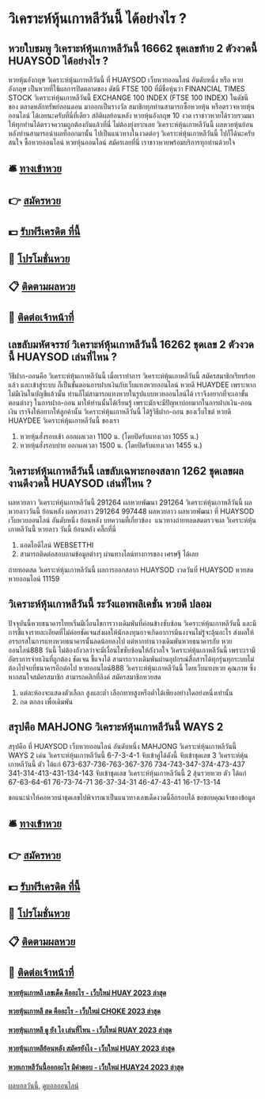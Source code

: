# วิเคราะห์หุ้นเกาหลีวันนี้ ได้อย่างไร ?
## หวยใบชมพู วิเคราะห์หุ้นเกาหลีวันนี้ 16662 ชุดเลขท้าย 2 ตัวงวดนี้ HUAYSOD ได้อย่างไร ?
หวยหุ้นอังกฤษ วิเคราะห์หุ้นเกาหลีวันนี้ ที่ HUAYSOD เว็บหวยออนไลน์ อันดับหนึ่ง หรือ หวยอังกฤษ เป็นหวยที่ใช้ผลการปิดตลาดของ ดัชนี FTSE 100 ที่มีชื่อหุ้นว่า FINANCIAL TIMES STOCK วิเคราะห์หุ้นเกาหลีวันนี้ EXCHANGE 100 INDEX (FTSE 100 INDEX) ในดัชนีของ ตลาดหลักทรัพย์ลอนดอน มาออกเป็นรางวัล สมาชิกทุกท่านสามารถซื้อหวยหุ้น หรือตรวจหวยหุ้นออนไลน์ ได้เลยนะครับที่นี่ที่เดียว
สถิติผลย้อนหลัง หวยหุ้นอังกฤษ 10 งวด เราชาวหวยได้รวบรวมมาให้ทุกท่านได้ตรวจความถูกต้องกันแล้วที่นี่ ไม่ต้องยุ่งยากเลย วิเคราะห์หุ้นเกาหลีวันนี้ ผลหวยหุ้นย้อนหลังท่านสามารถนำผลที่ออกมานั้น ไปเป็นแนวทางในงวดต่อๆ วิเคราะห์หุ้นเกาหลีวันนี้ ไปก็ได้นะครับสนใจ ซื้อหวยออนไลน์ หวยหุ้นออนไลน์ สมัครเลยที่นี่ เราชาวหวยพร้อมบริการทุกท่านด้วยใจ

## 🛎 [ทางเข้าหวย](https://bit.ly/3BG5bNw)
## 👉 [สมัครหวย](https://bit.ly/3BG5bNw)
## 💵 [รับฟรีเครดิต ที่นี้](https://bit.ly/3C3mvgS)
## 👑 [โปรโมชั่นหวย](https://bit.ly/3C3mvgS)
## 📋 [ติดตามผลหวย](https://bit.ly/3C3mvgS)
## 📱 [ติดต่อเจ้าหน้าที่](https://bit.ly/3C3mvgS)

## เลขลับมหัศจรรย์ วิเคราะห์หุ้นเกาหลีวันนี้ 16262 ชุดเลข 2 ตัวงวดนี้ HUAYSOD เล่นที่ไหน ?
วิธีฝาก-ถอนคือ วิเคราะห์หุ้นเกาหลีวันนี้ เมื่อเราทำการ วิเคราะห์หุ้นเกาหลีวันนี้ สมัครสมาชิกเรียบร้อยแล้ว และเข้าสู่ระบบ ก็เป็นขั้นตอนการฝากเงินกับเว็บแทงหวยออนไลน์ หวยดี HUAYDEE เพราะหากไม่มีเงินในบัญชีแล้วนั้น ท่านก็ไม่สามารถแทงหวยในรูปแบบหวยออนไลน์ได้ เราจึงอยากที่จะเอาขั้นตอนต่างๆ ในการฝาก-ถอน มาให้ท่านนั้นได้เรียนรู้ เพราะมักจะมีปัญหาบ่อยมากในการฝากเงิน-ถอนเงิน เราจึงให้อยากให้ลูกค้านั้น วิเคราะห์หุ้นเกาหลีวันนี้ ได้รู้วิธีฝาก-ถอน ของเว็บไซต์ หวยดี HUAYDEE วิเคราะห์หุ้นเกาหลีวันนี้ ของเรา
1. หวยหุ้นฮั่งรอบเช้า ออกผลเวลา 1100 น. (โดยปิดรับแทงเวลา 1055 น.)
2. หวยหุ้นฮั่งรอบบ่าย ออกผลเวลา 1500 น. (โดยปิดรับแทงเวลา 1455 น.)

## วิเคราะห์หุ้นเกาหลีวันนี้ เลขลับเฉพาะกองสลาก 1262 ชุดเลขผลงานดีงวดนี้ HUAYSOD เล่นที่ไหน ?
ผลหวยลาว วิเคราะห์หุ้นเกาหลีวันนี้ 291264 ผลหวยพัฒนา 291264 วิเคราะห์หุ้นเกาหลีวันนี้ ผลหวยลาววันนี้ ย้อนหลัง
ผลหวยลาว 291264 997448
 ผลหวยลาว ผลหวยพัฒนา ที่ HUAYSOD เว็บหวยออนไลน์ อันดับหนึ่ง ย้อนหลัง 
บทความที่เกี่ยวข้อง
 แนวทางถ่ายทอดสดตรวจผล วิเคราะห์หุ้นเกาหลีวันนี้ หวยลาว วันนี้ ย้อนหลัง คลิ๊กที่นี่  
1. แอดไอดีไลน์ WEBSETTHI
2. สามารถติดต่อสอบถามข้อมูลต่างๆ ผ่านทางไลน์ทางการของ เศรษฐี ได้เลย

ถ่ายทอดสด วิเคราะห์หุ้นเกาหลีวันนี้ ผลการออกสลาก HUAYSOD งวดวันที่ HUAYSOD หวยสด หวยออนไลน์ 11159

## วิเคราะห์หุ้นเกาหลีวันนี้ ระวังแอพพลิเคชั่น หวยดี ปลอม
ปัจจุบันนี้หวยธนาคารไทยเริ่มมีเงื่อนไขการวางเดิมพันที่ค่อนข้างซับซ้อน วิเคราะห์หุ้นเกาหลีวันนี้ และมีการชี้แจงรายละเอียดที่ไม่ค่อยชัดเจนส่งผลให้นักลงทุนอาจเกิดอาการมึนงงจนไม่รู้จะลุ้นอะไร ส่งผลให้อรรถรสในการแทงหวยธนาคารนั้นลดน้อยลงไป แต่หากท่านวางเดิมพันหวยธนาคารกับ หวยออนไลน์888 วันนี้ ไม่ต้องกังวลว่าจะมีเงื่อนไขซับซ้อนให้กังวลใจ วิเคราะห์หุ้นเกาหลีวันนี้ เพราะเรามีอัตราการจ่ายเงินที่ถูกต้อง ชัดเจน ชี้แจงได้ สามารถวางเดิมพันผ่านอุปกรณ์สื่อสารได้ทุกรุ่นทุกระบบไม่ต้องไปจบที่ธนาคารอีกต่อไป
หวยออนไลน์888 วิเคราะห์หุ้นเกาหลีวันนี้ โดยเว็บแทงหวย คุณภาพ ซึ่งหากสนใจสมัครสมาชิก สามารถคลิกที่ลิงค์ สมัครสมาชิกหวยสด
1. แต่ละห้องจะแสดงตัวเลือก สูงและต่ำ เลือกทายสูงหรือต่ำได้เพียงอย่างใดอย่งหนึ่งเท่านั้น
2. กด ตกลง เพื่อเดิมพัน

## สรุปคือ MAHJONG วิเคราะห์หุ้นเกาหลีวันนี้ WAYS 2
สรุปคือ ที่ HUAYSOD เว็บหวยออนไลน์ อันดับหนึ่ง MAHJONG วิเคราะห์หุ้นเกาหลีวันนี้ WAYS 2 เด่น วิเคราะห์หุ้นเกาหลีวันนี้ 6-7-3-4-1 จับเข้าคู่ได้ดังนี้
จับเข้าชุดเลข 3 วิเคราะห์หุ้นเกาหลีวันนี้ ตัว ได้แก่
673-637-736-763-367-376
734-743-347-374-473-437
341-314-413-431-134-143
จับเข้าชุดเลข วิเคราะห์หุ้นเกาหลีวันนี้ 2 ลุ้นรวยหวย ตัว ได้แก่
67-63-64-61
76-73-74-71
36-37-34-31
46-47-43-41
16-17-13-14

ขอแนะนำให้คอหวยนำชุดเลขไปพิจารณาเป็นแนวทางเลขเด็ดงวดนี้อีกรอบได้
ขอขอบคุณเจ้าของข้อมูล

## 🛎 [ทางเข้าหวย](https://bit.ly/3BG5bNw)
## 👉 [สมัครหวย](https://bit.ly/3BG5bNw)
## 💵 [รับฟรีเครดิต ที่นี้](https://bit.ly/3C3mvgS)
## 👑 [โปรโมชั่นหวย](https://bit.ly/3C3mvgS)
## 📋 [ติดตามผลหวย](https://bit.ly/3C3mvgS)
## 📱 [ติดต่อเจ้าหน้าที่](https://bit.ly/3C3mvgS)

#### [หวยหุ้นเกาหลี เลขเด็ด คืออะไร - เว็บใหม่ HUAY 2023 ล่าสุด](https://atom.io/themes/หวยหุ้นเกาหลี%20เลขเด็ด%20คืออะไร%20-%20เว็บใหม่%20huay%202023%20ล่าสุด)
#### [หวยหุ้นเกาหลี สด คืออะไร - เว็บใหม่ CHOKE 2023 ล่าสุด](https://atom.io/themes/หวยหุ้นเกาหลี%20สด%20คืออะไร%20-%20เว็บใหม่%20choke%202023%20ล่าสุด)
#### [หวยหุ้นเกาหลี ดู ยัง ไง เล่นที่ไหน - เว็บใหม่ RUAY 2023 ล่าสุด](https://atom.io/themes/หวยหุ้นเกาหลี%20ดู%20ยัง%20ไง%20เล่นที่ไหน%20-%20เว็บใหม่%20ruay%202023%20ล่าสุด)
#### [หวยหุ้นเกาหลีย้อนหลัง สมัครยังไง - เว็บใหม่ HUAY 2023 ล่าสุด](https://atom.io/themes/หวยหุ้นเกาหลีย้อนหลัง%20สมัครยังไง%20-%20เว็บใหม่%20huay%202023%20ล่าสุด)
#### [หวยเกาหลีวันนี้ออกอะไร มีคำตอบ - เว็บใหม่ HUAY24 2023 ล่าสุด](https://atom.io/themes/หวยเกาหลีวันนี้ออกอะไร%20มีคำตอบ%20-%20เว็บใหม่%20huay24%202023%20ล่าสุด)

[ผลบอลวันนี้](https://siamsport.tv "ผลบอลวันนี้"), [ดูบอลออนไลน์](https://siamsport.tv/ดูบอลสด "ดูบอลออนไลน์")